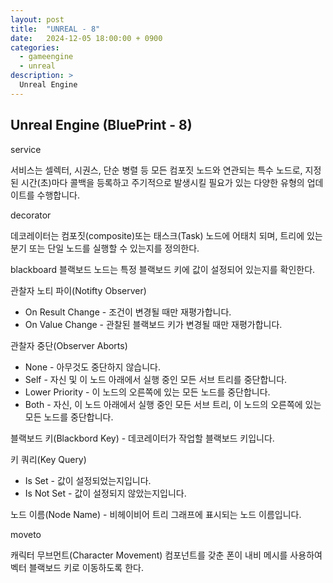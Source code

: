 ```yaml
---
layout: post
title:  "UNREAL - 8"
date:   2024-12-05 18:00:00 + 0900
categories:
  - gameengine
  - unreal
description: >
  Unreal Engine
---
```

## Unreal Engine (BluePrint - 8)

service

서비스는 셀렉터, 시권스, 단순 병렬 등 모든 컴포짓 노드와 연관되는 특수 노드로, 지정된 시간(초)마다 콜백을 등록하고 주기적으로 발생시킬 필요가 있는 다양한 유형의 업데이트를 수행합니다.

decorator

데코레이터는 컴포짓(composite)또는 태스크(Task) 노드에 어태치 되며, 트리에 있는 분기 또는 단일 노드를 실행할 수 있는지를 정의한다.

blackboard
블랙보드 노드는 특정 블랙보드 키에 값이 설정되어 있는지를 확인한다.

관찰자 노티 파이(Notifty Observer)

- On Result Change - 조건이 변경될 때만 재평가합니다.
- On Value Change - 관찰된 블랙보드 키가 변경될 때만 재평가합니다.

관찰자 중단(Observer Aborts)

- None - 아무것도 중단하지 않습니다.
- Self - 자신 및 이 노드 아래에서 실행 중인 모든 서브 트리를 중단합니다.
- Lower Priority - 이 노드의 오른쪽에 있는 모든 노드를 중단합니다.
- Both - 자신, 이 노드 아래에서 실행 중인 모든 서브 트리, 이 노드의 오른쪽에 있는 모든 노드를 중단합니다.

블랙보드 키(Blackbord Key) - 데코레이터가 작업할 블랙보드 키입니다.

키 쿼리(Key Query)

- Is Set - 값이 설정되었는지입니다.
- Is Not Set - 값이 설정되지 않았는지입니다.

노드 이름(Node Name) - 비헤이비어 트리 그래프에 표시되는 노드 이름입니다.

moveto

캐릭터 무브먼트(Character Movement) 컴포넌트를 갖춘 폰이 내비 메시를 사용하여 벡터 블랙보드 키로 이동하도록 한다.